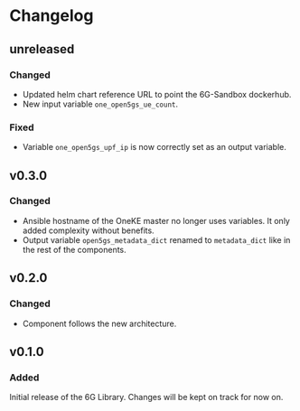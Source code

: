 # Changelog

## unreleased
### Changed
- Updated helm chart reference URL to point the 6G-Sandbox dockerhub.
- New input variable `one_open5gs_ue_count`.
### Fixed
- Variable `one_open5gs_upf_ip` is now correctly set as an output variable.


## v0.3.0
### Changed
- Ansible hostname of the OneKE master no longer uses variables. It only added complexity without benefits.
- Output variable `open5gs_metadata_dict` renamed to `metadata_dict` like in the rest of the components.


## v0.2.0
### Changed
- Component follows the new architecture.


## v0.1.0
### Added
Initial release of the 6G Library. Changes will be kept on track for now on.